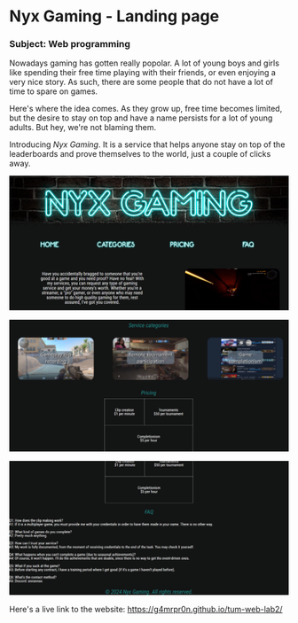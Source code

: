 # Nyx Gaming - Landing page

### Subject: Web programming

Nowadays gaming has gotten really popolar. A lot of young boys and girls like spending their free time playing with their friends, or even enjoying a very nice story. As such, there are some people that do not have a lot of time to spare on games.

Here's where the idea comes. As they grow up, free time becomes limited, but the desire to stay on top and have a name persists for a lot of young adults. But hey, we're not blaming them.

Introducing *Nyx Gaming*. It is a service that helps anyone stay on top of the leaderboards and prove themselves to the world, just a couple of clicks away.

![screenshot1](media/screenshots/Screenshot_1.png)

![screenshot2](media/screenshots/Screenshot_2.png)

![screenshot3](media/screenshots/Screenshot_3.png)

Here's a live link to the website: https://g4mrpr0n.github.io/tum-web-lab2/

